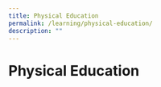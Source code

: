 ```yaml
---
title: Physical Education
permalink: /learning/physical-education/
description: ""
---
```

# Physical Education

